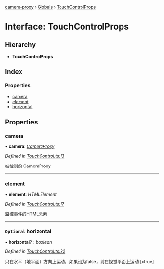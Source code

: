 [camera-proxy](../README.md) › [Globals](../globals.md) › [TouchControlProps](touchcontrolprops.md)

# Interface: TouchControlProps

## Hierarchy

* **TouchControlProps**

## Index

### Properties

* [camera](touchcontrolprops.md#camera)
* [element](touchcontrolprops.md#element)
* [horizontal](touchcontrolprops.md#optional-horizontal)

## Properties

###  camera

• **camera**: *[CameraProxy](../classes/cameraproxy.md)*

*Defined in [TouchControl.ts:13](https://github.com/alibaba/camera-proxy/blob/c7a10a1/src/TouchControl.ts#L13)*

被控制的 CameraProxy

___

###  element

• **element**: *HTMLElement*

*Defined in [TouchControl.ts:17](https://github.com/alibaba/camera-proxy/blob/c7a10a1/src/TouchControl.ts#L17)*

监控事件的HTML元素

___

### `Optional` horizontal

• **horizontal**? : *boolean*

*Defined in [TouchControl.ts:22](https://github.com/alibaba/camera-proxy/blob/c7a10a1/src/TouchControl.ts#L22)*

只在水平（地平面）方向上运动，如果设为false，则在视觉平面上运动
[=true]
